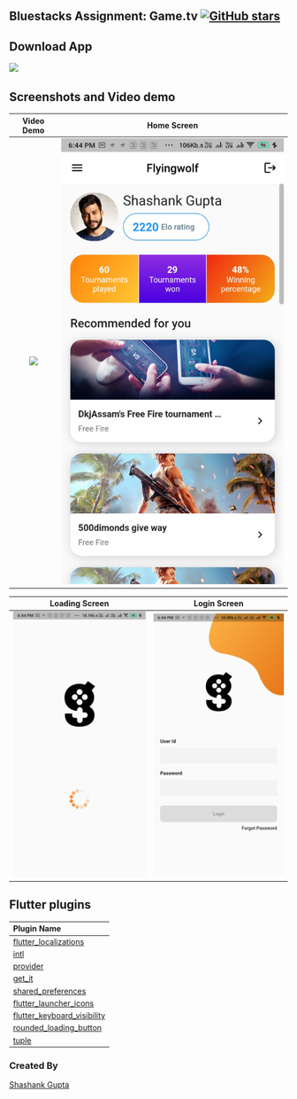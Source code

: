 ## Bluestacks Assignment: Game.tv  [![GitHub stars](https://img.shields.io/github/stars/shashankgupta3891/bluestack_assignment?style=social)](https://github.com/shashankgupta3891/bluestack_assignment)

## Download App
<a href="https://github.com/shashankgupta3891/bluestack_assignment/tree/master/output_apks"><img src="https://playerzon.com/asset/download.png" width="200"></img></a>

## Screenshots and Video demo

 Video Demo     | Home Screen
:-------------------------:|:-------------------------:
![](https://github.com/shashankgupta3891/bluestack_assignment/blob/master/screenshots/demo.gif?raw=true)| ![](https://github.com/shashankgupta3891/bluestack_assignment/blob/master/screenshots/home_screen.jpg?raw=true)

Loading Screen             |  Login Screen
:-------------------------:|:-------------------------:
![](https://github.com/shashankgupta3891/bluestack_assignment/blob/master/screenshots/loading_screen.jpg?raw=true)|![](https://github.com/shashankgupta3891/bluestack_assignment/blob/master/screenshots/login_screen.jpg?raw=true)

## Flutter plugins
Plugin Name        |       
:-------------------------|
|[flutter_localizations](https://flutter.dev/docs/development/accessibility-and-localization/internationalization) |
|[intl](https://pub.dev/packages/intl) |
|[provider](https://pub.dev/packages/provider)|
|[get_it](https://pub.dev/packages/get_it)|
|[shared_preferences](https://pub.dev/packages/shared_preferences)|
|[flutter_launcher_icons](https://github.com/TheAlphamerc/flutter_plugin_filter_list)|
|[flutter_keyboard_visibility](https://pub.dev/packages/flutter_launcher_icons)|
|[rounded_loading_button](https://pub.dev/packages/rounded_loading_button)|
|[tuple](https://pub.dev/packages/tuple)|

### Created By

[Shashank Gupta](https://github.com/shashankgupta3891) 
